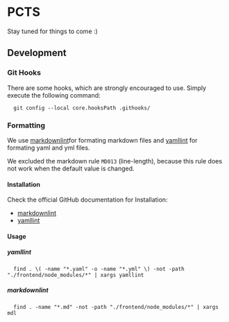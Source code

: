 # PCTS

Stay tuned for things to come :)

## Development

### Git Hooks

There are some hooks, which are strongly encouraged to use. Simply execute the following command:

```shell
  git config --local core.hooksPath .githooks/
```

### Formatting

We use [markdownlint](https://github.com/markdownlint/markdownlint)for formating markdown files
and [yamllint](https://github.com/adrienverge/yamllint) for formating yaml and yml files.

We excluded the markdown rule `MD013` (line-length), because this rule does not work when the default value is changed.

#### Installation

Check the official GitHub documentation for Installation:

- [markdownlint](https://github.com/markdownlint/markdownlint#installation)
- [yamllint](https://github.com/adrienverge/yamllint#installation)

#### Usage

##### yamllint

```shell
  find . \( -name "*.yaml" -o -name "*.yml" \) -not -path "./frontend/node_modules/*" | xargs yamllint
```

##### markdownlint

```shell
  find . -name "*.md" -not -path "./frontend/node_modules/*" | xargs mdl
```
